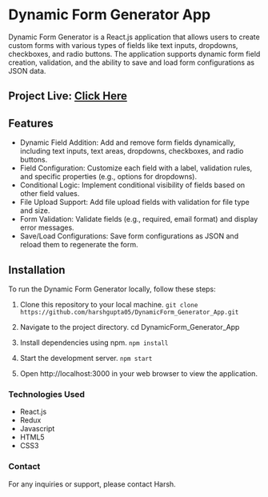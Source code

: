 # Dynamic Form Generator App

Dynamic Form Generator is a React.js application that allows users to create custom forms with various types of fields like text inputs, dropdowns, checkboxes, and radio buttons. The application supports dynamic form field creation, validation, and the ability to save and load form configurations as JSON data.

 ## Project Live: [Click Here](https://dynamicform-olive.vercel.app/)

## Features
- Dynamic Field Addition: Add and remove form fields dynamically, including text inputs, text areas, dropdowns, checkboxes, and radio buttons.
- Field Configuration: Customize each field with a label, validation rules, and specific properties (e.g., options for dropdowns).
- Conditional Logic: Implement conditional visibility of fields based on other field values.
- File Upload Support: Add file upload fields with validation for file type and size.
- Form Validation: Validate fields (e.g., required, email format) and display error messages.
- Save/Load Configurations: Save form configurations as JSON and reload them to regenerate the form.

## Installation
To run the Dynamic Form Generator locally, follow these steps:
1. Clone this repository to your local machine.
`git clone https://github.com/harshgupta05/DynamicForm_Generator_App.git`

3. Navigate to the project directory.
cd DynamicForm_Generator_App

4. Install dependencies using npm.
`npm install`

5. Start the development server.
`npm start`

6. Open http://localhost:3000 in your web browser to view the application.

### Technologies Used
- React.js
- Redux
- Javascript
- HTML5
- CSS3
  
### Contact
For any inquiries or support, please contact Harsh.
